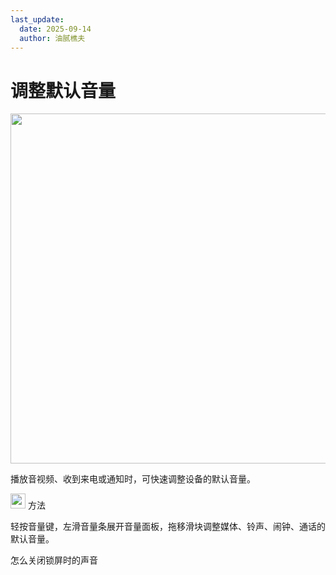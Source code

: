 ```yaml
---
last_update:
  date: 2025-09-14
  author: 油腻樵夫
---
```


# 调整默认音量

<img src="https://tips-p01-drcn.dbankcdn.cn/MODEL/DOC/C00B031/resource/card/202508111clkwd/zh-cn/image/figure/20005711_f001_SetDefaultVolume.png" width="560" height=""/>


播放音视频、收到来电或通知时，可快速调整设备的默认音量。

<img src="https://tips-p01-drcn.dbankcdn.cn/MODEL/EMUI/C00B030/resource/card/202503041becsx/zh-cn/image/common/buttons/fig_method.png" width="24" height="24"/> 方法

轻按音量键，左滑音量条展开音量面板，拖移滑块调整媒体、铃声、闹钟、通话的默认音量。

怎么关闭锁屏时的声音

